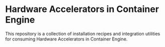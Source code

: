 # Hardware Accelerators in Container Engine

This repository is a collection of installation recipes and integration utilities for consuming Hardware Accelerators in Container Engine.
